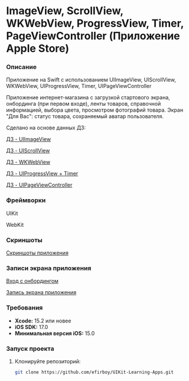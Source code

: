 # ImageView, ScrollView, WKWebView, ProgressView, Timer, PageViewController (Приложение Apple Store)

### Описание
Приложение на Swift с использованием UIImageView, UIScrollView, WKWebView, UIProgressView, Timer, UIPageViewController

Приложение интернет-магазина с загрузкой стартового экрана, онбординга (при первом входе), ленты товаров, справочной информацией, выбора цвета, просмотром фотографий товара. 
Экран "Для Вас": статус товара, сохраняемый аватар пользователя.

Сделано на основе данных ДЗ:

[ДЗ - UIImageView](https://vk.com/topic-139873795_36304674)

[ДЗ - UIScrollView](https://vk.com/topic-139873795_36794306)

[ДЗ - WKWebView](https://vk.com/topic-139873795_36960919)

[ДЗ - UIProgressView + Timer](https://vk.com/topic-139873795_37422074)

[ДЗ - UIPageViewController](https://vk.com/topic-139873795_38002426)

### Фреймворки
UIKit

WebKit

### Скриншоты
[Скриншоты приложения](https://github.com/efirboy/UIKit-Learning-Apps/tree/main/Lesson%2011%20-%20ImageView,%20ScrollView,%20WKWebView,%20UIProgressView,%20Timer,%20PageViewController%20(Приложение%20Apple%20Store)/UIImageView%20+%20UIScrollView%20(myApp)/Screenshots)


### Записи экрана приложения
[Вход с онбордингом](https://github.com/efirboy/UIKit-Learning-Apps/tree/main/Lesson%2011%20-%20ImageView,%20ScrollView,%20WKWebView,%20UIProgressView,%20Timer,%20PageViewController%20(Приложение%20Apple%20Store)/UIImageView%20+%20UIScrollView%20(myApp)/Videos/Onboarding.MP4)

[Запись экрана приложения](https://github.com/efirboy/UIKit-Learning-Apps/tree/main/Lesson%2011%20-%20ImageView,%20ScrollView,%20WKWebView,%20UIProgressView,%20Timer,%20PageViewController%20(Приложение%20Apple%20Store)/UIImageView%20+%20UIScrollView%20(myApp)/Videos/MainRecord.mov)


### Требования
- **Xcode:** 15.2 или новее
- **iOS SDK:** 17.0
- **Минимальная версия iOS:** 15.0

### Запуск проекта
1. Клонируйте репозиторий:
   ```bash
   git clone https://github.com/efirboy/UIKit-Learning-Apps.git
